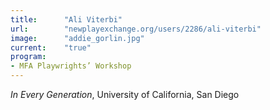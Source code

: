 ```yaml
---
title:      "Ali Viterbi"
url:        "newplayexchange.org/users/2286/ali-viterbi"
image:      "addie_gorlin.jpg"
current:    "true"
program:
- MFA Playwrights’ Workshop
---
```


*In Every Generation*, University of California, San Diego
